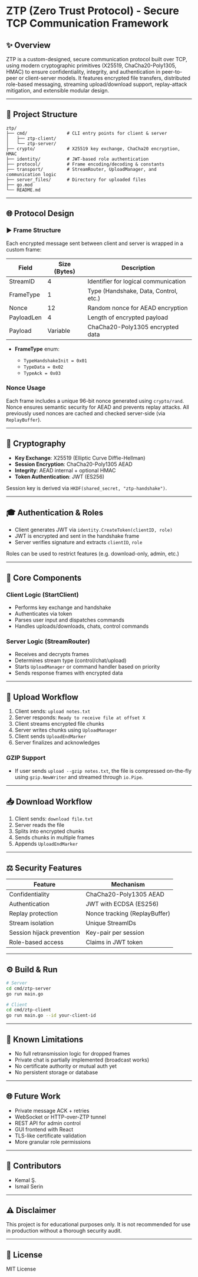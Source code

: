 # ZTP (Zero Trust Protocol) - Secure TCP Communication Framework

## ✨ Overview

ZTP is a custom-designed, secure communication protocol built over TCP, using modern cryptographic primitives (X25519, ChaCha20-Poly1305, HMAC) to ensure confidentiality, integrity, and authentication in peer-to-peer or client-server models. It features encrypted file transfers, distributed role-based messaging, streaming upload/download support, replay-attack mitigation, and extensible modular design.

---

## 📁 Project Structure

```
ztp/
├── cmd/               # CLI entry points for client & server
│   ├── ztp-client/
│   └── ztp-server/
├── crypto/            # X25519 key exchange, ChaCha20 encryption, HMAC
├── identity/          # JWT-based role authentication
├── protocol/          # Frame encoding/decoding & constants
├── transport/         # StreamRouter, UploadManager, and communication logic
├── server_files/      # Directory for uploaded files
├── go.mod
└── README.md
```

---

## 🌐 Protocol Design

### ▶ Frame Structure

Each encrypted message sent between client and server is wrapped in a custom frame:

| Field      | Size (Bytes) | Description                           |
| ---------- | ------------ | ------------------------------------- |
| StreamID   | 4            | Identifier for logical communication  |
| FrameType  | 1            | Type (Handshake, Data, Control, etc.) |
| Nonce      | 12           | Random nonce for AEAD encryption      |
| PayloadLen | 4            | Length of encrypted payload           |
| Payload    | Variable     | ChaCha20-Poly1305 encrypted data      |

* **FrameType** enum:

  * `TypeHandshakeInit = 0x01`
  * `TypeData = 0x02`
  * `TypeAck = 0x03`

### Nonce Usage

Each frame includes a unique 96-bit nonce generated using `crypto/rand`. Nonce ensures semantic security for AEAD and prevents replay attacks. All previously used nonces are cached and checked server-side (via `ReplayBuffer`).

---

## 🔐 Cryptography

* **Key Exchange**: X25519 (Elliptic Curve Diffie-Hellman)
* **Session Encryption**: ChaCha20-Poly1305 AEAD
* **Integrity**: AEAD internal + optional HMAC
* **Token Authentication**: JWT (ES256)

Session key is derived via `HKDF(shared_secret, "ztp-handshake")`.

---

## 🎓 Authentication & Roles

* Client generates JWT via `identity.CreateToken(clientID, role)`
* JWT is encrypted and sent in the handshake frame
* Server verifies signature and extracts `clientID`, `role`

Roles can be used to restrict features (e.g. download-only, admin, etc.)

---

## 🚀 Core Components

### Client Logic (StartClient)

* Performs key exchange and handshake
* Authenticates via token
* Parses user input and dispatches commands
* Handles uploads/downloads, chats, control commands

### Server Logic (StreamRouter)

* Receives and decrypts frames
* Determines stream type (control/chat/upload)
* Starts `UploadManager` or command handler based on priority
* Sends response frames with encrypted data

---

## 📄 Upload Workflow

1. Client sends: `upload notes.txt`
2. Server responds: `Ready to receive file at offset X`
3. Client streams encrypted file chunks
4. Server writes chunks using `UploadManager`
5. Client sends `UploadEndMarker`
6. Server finalizes and acknowledges

### GZIP Support

* If user sends `upload --gzip notes.txt`, the file is compressed on-the-fly using `gzip.NewWriter` and streamed through `io.Pipe`.

---

## 📥 Download Workflow

1. Client sends: `download file.txt`
2. Server reads the file
3. Splits into encrypted chunks
4. Sends chunks in multiple frames
5. Appends `UploadEndMarker`

---

## ⚖️ Security Features

| Feature                   | Mechanism                     |
| ------------------------- | ----------------------------- |
| Confidentiality           | ChaCha20-Poly1305 AEAD        |
| Authentication            | JWT with ECDSA (ES256)        |
| Replay protection         | Nonce tracking (ReplayBuffer) |
| Stream isolation          | Unique StreamIDs              |
| Session hijack prevention | Key-pair per session          |
| Role-based access         | Claims in JWT token           |

---

## ⚙️ Build & Run

```bash
# Server
cd cmd/ztp-server
go run main.go

# Client
cd cmd/ztp-client
go run main.go --id your-client-id
```

---

## 🚫 Known Limitations

* No full retransmission logic for dropped frames
* Private chat is partially implemented (broadcast works)
* No certificate authority or mutual auth yet
* No persistent storage or database

---

## 🌐 Future Work

* Private message ACK + retries
* WebSocket or HTTP-over-ZTP tunnel
* REST API for admin control
* GUI frontend with React
* TLS-like certificate validation
* More granular role permissions

---

## 📅 Contributors

* Kemal Ş.
* Ismail Serin


---

## ⚠️ Disclaimer

This project is for educational purposes only. It is not recommended for use in production without a thorough security audit.

---


## 🧵 License

MIT License
